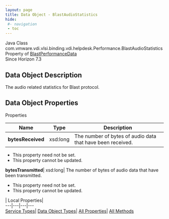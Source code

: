 ```yaml
---
layout: page
title: Data Object - BlastAudioStatistics
hide:
 #- navigation
 - toc
---
```






Java Class
    com.vmware.vdi.vlsi.binding.vdi.helpdesk.Performance.BlastAudioStatistics  
Property of
     [BlastPerformanceData](vdi.helpdesk.Performance.BlastPerformanceData.md#field_detail)  
Since 
    Horizon 7.3

## Data Object Description 

The audio related statistics for Blast protocol. 

## Data Object Properties

Properties

Name |  Type |  Description   
---|---|---  
**bytesReceived**|  xsd:long|  The number of bytes of audio data that have been received.   


 * This property need not be set.
 * This property cannot be updated.

  
**bytesTransmitted**|  xsd:long|  The number of bytes of audio data that have been transmitted.   


 * This property need not be set.
 * This property cannot be updated.

  
  
  
 | Local Properties|   
---|---|---|---  
[Service Types](index-mo_types.md)| [Data Object Types](index-do_types.md)| [All Properties](index-properties.md)| [All Methods](index-methods.md)  
  
  

